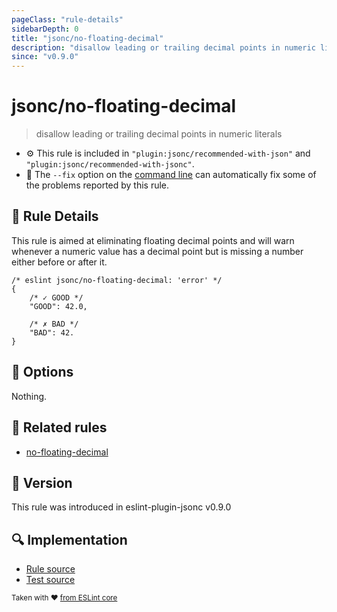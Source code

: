```yaml
---
pageClass: "rule-details"
sidebarDepth: 0
title: "jsonc/no-floating-decimal"
description: "disallow leading or trailing decimal points in numeric literals"
since: "v0.9.0"
---
```

# jsonc/no-floating-decimal

> disallow leading or trailing decimal points in numeric literals

- :gear: This rule is included in `"plugin:jsonc/recommended-with-json"` and `"plugin:jsonc/recommended-with-jsonc"`.
- :wrench: The `--fix` option on the [command line](https://eslint.org/docs/user-guide/command-line-interface#fixing-problems) can automatically fix some of the problems reported by this rule.

## :book: Rule Details

This rule is aimed at eliminating floating decimal points and will warn whenever a numeric value has a decimal point but is missing a number either before or after it.

<eslint-code-block fix>

<!-- eslint-skip -->

```json5
/* eslint jsonc/no-floating-decimal: 'error' */
{
    /* ✓ GOOD */
    "GOOD": 42.0,

    /* ✗ BAD */
    "BAD": 42.
}
```

</eslint-code-block>

## :wrench: Options

Nothing.

## :couple: Related rules

- [no-floating-decimal]

[no-floating-decimal]: https://eslint.org/docs/rules/no-floating-decimal

## :rocket: Version

This rule was introduced in eslint-plugin-jsonc v0.9.0

## :mag: Implementation

- [Rule source](https://github.com/ota-meshi/eslint-plugin-jsonc/blob/master/lib/rules/no-floating-decimal.ts)
- [Test source](https://github.com/ota-meshi/eslint-plugin-jsonc/blob/master/tests/lib/rules/no-floating-decimal.js)

<sup>Taken with ❤️ [from ESLint core](https://eslint.org/docs/rules/no-floating-decimal)</sup>

